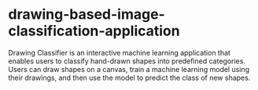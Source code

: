 # drawing-based-image-classification-application
Drawing Classifier is an interactive machine learning application that enables users to classify hand-drawn shapes into predefined categories. Users can draw shapes on a canvas, train a machine learning model using their drawings, and then use the model to predict the class of new shapes.
